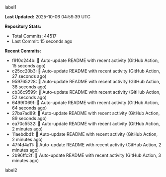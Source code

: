 
label1 
<!-- ACTIVITY_START -->
**Last Updated:** 2025-10-06 04:59:39 UTC

**Repository Stats:**
- Total Commits: 44517
- Last Commit: 15 seconds ago

**Recent Commits:**
- f910c244b: 🤖 Auto-update README with recent activity (GitHub Action, 15 seconds ago)
- c25cc20b3: 🤖 Auto-update README with recent activity (GitHub Action, 27 seconds ago)
- 959765228: 🤖 Auto-update README with recent activity (GitHub Action, 38 seconds ago)
- cb36c9599: 🤖 Auto-update README with recent activity (GitHub Action, 52 seconds ago)
- 6499f069f: 🤖 Auto-update README with recent activity (GitHub Action, 64 seconds ago)
- 27ba7ad89: 🤖 Auto-update README with recent activity (GitHub Action, 89 seconds ago)
- ea70c5532: 🤖 Auto-update README with recent activity (GitHub Action, 2 minutes ago)
- 11aebdbd1: 🤖 Auto-update README with recent activity (GitHub Action, 2 minutes ago)
- 47f4d4a11: 🤖 Auto-update README with recent activity (GitHub Action, 2 minutes ago)
- 2b96ffc2f: 🤖 Auto-update README with recent activity (GitHub Action, 3 minutes ago)
<!-- ACTIVITY_END -->

label2
